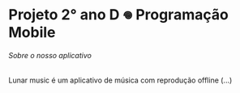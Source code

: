 # Projeto 2° ano D 𖦹 Programação Mobile
###### Sobre o nosso aplicativo
Lunar music é um aplicativo de música com reprodução offline (...)
